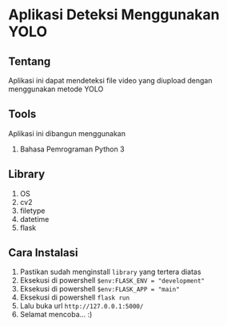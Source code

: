 # Aplikasi Deteksi Menggunakan YOLO

## Tentang

Aplikasi ini dapat mendeteksi file video yang diupload dengan menggunakan metode YOLO

## Tools

Aplikasi ini dibangun menggunakan

1. Bahasa Pemrograman Python 3

## Library

1. OS
2. cv2
3. filetype
4. datetime
5. flask

## Cara Instalasi

1. Pastikan sudah menginstall `library` yang tertera diatas
2. Eksekusi di powershell `$env:FLASK_ENV = "development"`
3. Eksekusi di powershell `$env:FLASK_APP = "main"`
4. Eksekusi di powershell `flask run`
5. Lalu buka url `http://127.0.0.1:5000/`
6. Selamat mencoba... :)
